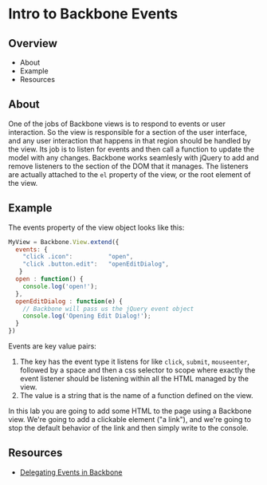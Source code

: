 # Intro to Backbone Events

## Overview
* About
* Example
* Resources

## About
One of the jobs of Backbone views is to respond to events or user interaction.  So the view is responsible for a section of the user interface, and any user interaction that happens in that region should be handled by the view. Its job is to listen for events and then call a function to update the model with any changes. Backbone works seamlesly with jQuery to add and remove listeners to the section of the DOM that it manages. The listeners are actually attached to the `el` property of the view, or the root element of the view. 

## Example
The events property of the view object looks like this:

```javascript
MyView = Backbone.View.extend({
  events: {
    "click .icon":          "open",
    "click .button.edit":   "openEditDialog",
   }
  open : function() {
    console.log('open!');
  },
  openEditDialog : function(e) {
    // Backbone will pass us the jQuery event object
    console.log('Opening Edit Dialog!');
  }
})
``` 

Events are key value pairs:

1. The key has the event type it listens for like `click`, `submit`, `mouseenter`, followed by a space and then a css selector to scope where exactly the event listener should be listening within all the HTML managed by the view.
2. The value is a string that is the name of a function defined on the view.

In this lab you are going to add some HTML to the page using a Backbone view.  We're going to add a clickable element ("a link"), and we're going to stop the default behavior of the link and then simply write to the console.

## Resources
* [Delegating Events in Backbone](http://backbonejs.org/#View-delegateEvents)